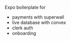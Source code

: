 Expo boilerplate for

- payments with superwall
- live database with convex
- clerk auth
- onboarding
